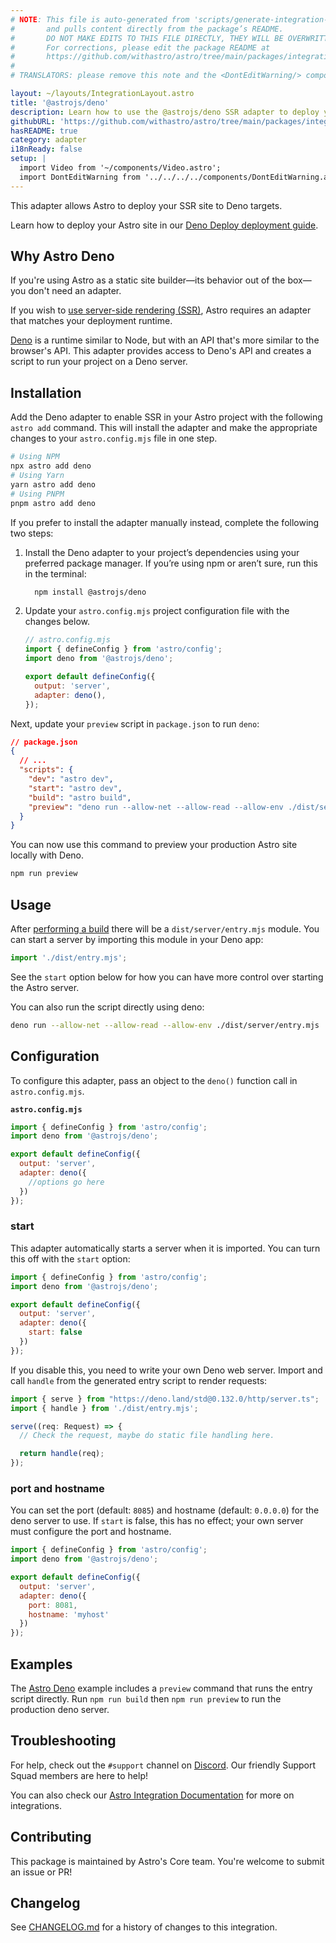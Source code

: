 ```yaml
---
# NOTE: This file is auto-generated from 'scripts/generate-integration-pages.ts'
#       and pulls content directly from the package’s README.
#       DO NOT MAKE EDITS TO THIS FILE DIRECTLY, THEY WILL BE OVERWRITTEN!
#       For corrections, please edit the package README at
#       https://github.com/withastro/astro/tree/main/packages/integrations/deno/
#
# TRANSLATORS: please remove this note and the <DontEditWarning/> component.

layout: ~/layouts/IntegrationLayout.astro
title: '@astrojs/deno'
description: Learn how to use the @astrojs/deno SSR adapter to deploy your Astro project.
githubURL: 'https://github.com/withastro/astro/tree/main/packages/integrations/deno/'
hasREADME: true
category: adapter
i18nReady: false
setup: |
  import Video from '~/components/Video.astro';
  import DontEditWarning from '../../../../components/DontEditWarning.astro';
---
```


<DontEditWarning/>

This adapter allows Astro to deploy your SSR site to Deno targets.

Learn how to deploy your Astro site in our [Deno Deploy deployment guide](/en/guides/deploy/deno/).

## Why Astro Deno

If you're using Astro as a static site builder—its behavior out of the box—you don't need an adapter.

If you wish to [use server-side rendering (SSR)](/en/guides/server-side-rendering/), Astro requires an adapter that matches your deployment runtime.

[Deno](https://deno.land/) is a runtime similar to Node, but with an API that's more similar to the browser's API. This adapter provides access to Deno's API and creates a script to run your project on a Deno server.

## Installation

Add the Deno adapter to enable SSR in your Astro project with the following `astro add` command. This will install the adapter and make the appropriate changes to your `astro.config.mjs` file in one step.

```sh
# Using NPM
npx astro add deno
# Using Yarn
yarn astro add deno
# Using PNPM
pnpm astro add deno
```

If you prefer to install the adapter manually instead, complete the following two steps:

1.  Install the Deno adapter to your project’s dependencies using your preferred package manager. If you’re using npm or aren’t sure, run this in the terminal:

    ```bash
      npm install @astrojs/deno
    ```

2.  Update your `astro.config.mjs` project configuration file with the changes below.

    ```js ins={3,6-7}
    // astro.config.mjs
    import { defineConfig } from 'astro/config';
    import deno from '@astrojs/deno';

    export default defineConfig({
      output: 'server',
      adapter: deno(),
    });
    ```

Next, update your `preview` script in `package.json` to run `deno`:

```json ins={8}
// package.json
{
  // ...
  "scripts": {
    "dev": "astro dev",
    "start": "astro dev",
    "build": "astro build",
    "preview": "deno run --allow-net --allow-read --allow-env ./dist/server/entry.mjs"
  }
}
```

You can now use this command to preview your production Astro site locally with Deno.

```bash
npm run preview
```

## Usage

After [performing a build](/en/guides/deploy/#building-your-site-locally) there will be a `dist/server/entry.mjs` module. You can start a server by importing this module in your Deno app:

```js
import './dist/entry.mjs';
```

See the `start` option below for how you can have more control over starting the Astro server.

You can also run the script directly using deno:

```sh
deno run --allow-net --allow-read --allow-env ./dist/server/entry.mjs
```

## Configuration

To configure this adapter, pass an object to the `deno()` function call in `astro.config.mjs`.

**`astro.config.mjs`**

```js
import { defineConfig } from 'astro/config';
import deno from '@astrojs/deno';

export default defineConfig({
  output: 'server',
  adapter: deno({
    //options go here
  })
});
```

### start

This adapter automatically starts a server when it is imported. You can turn this off with the `start` option:

```js
import { defineConfig } from 'astro/config';
import deno from '@astrojs/deno';

export default defineConfig({
  output: 'server',
  adapter: deno({
    start: false
  })
});
```

If you disable this, you need to write your own Deno web server. Import and call `handle` from the generated entry script to render requests:

```ts
import { serve } from "https://deno.land/std@0.132.0/http/server.ts";
import { handle } from './dist/entry.mjs';

serve((req: Request) => {
  // Check the request, maybe do static file handling here.

  return handle(req);
});
```

### port and hostname

You can set the port (default: `8085`) and hostname (default: `0.0.0.0`) for the deno server to use. If `start` is false, this has no effect; your own server must configure the port and hostname.

```js
import { defineConfig } from 'astro/config';
import deno from '@astrojs/deno';

export default defineConfig({
  output: 'server',
  adapter: deno({
    port: 8081,
    hostname: 'myhost'
  })
});
```

## Examples

The [Astro Deno](https://github.com/withastro/astro/tree/main/examples/deno) example includes a `preview` command that runs the entry script directly. Run `npm run build` then `npm run preview` to run the production deno server.

## Troubleshooting

For help, check out the `#support` channel on [Discord](https://astro.build/chat). Our friendly Support Squad members are here to help!

You can also check our [Astro Integration Documentation][astro-integration] for more on integrations.

## Contributing

This package is maintained by Astro's Core team. You're welcome to submit an issue or PR!

## Changelog

See [CHANGELOG.md](https://github.com/withastro/astro/tree/main/packages/integrations/deno/CHANGELOG.md) for a history of changes to this integration.

[astro-integration]: /en/guides/integrations-guide/
